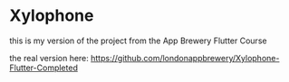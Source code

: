 # Xylophone
this is my version of the project from the App Brewery Flutter Course

the real version here: https://github.com/londonappbrewery/Xylophone-Flutter-Completed